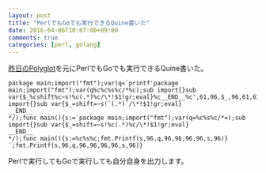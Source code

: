 ```yaml
---
layout: post
title: "PerlでもGoでも実行できるQuine書いた"
date: 2016-04-06T10:07:00+09:00
comments: true
categories: [perl, golang]
---
```


[昨日のPolyglot](http://shogo82148.github.io/blog/2016/04/05/polyglot-of-perl-and-golang/)を元にPerlでもGoでも実行できるQuine書いた。

<!-- More -->

```
package main;import("fmt");var(q=`printf'package main;import("fmt");var(q%c%c%s%c/*%c);sub import{}sub var{$_%cshift%c~s!%c(.*)%c/\*!$1!gr;eval}%c__END__%c',61,96,$_,96,61,61,61,96,96,10,10;print<DATA>`/*=);sub import{}sub var{$_=shift=~s!`(.*)`/\*!$1!gr;eval}
__END__
*/);func main(){s:=`package main;import("fmt");var(q=%c%s%c/*=);sub import{}sub var{$_=shift=~s!%c(.*)%c/\*!$1!gr;eval}
__END__
*/);func main(){s:=%c%s%c;fmt.Printf(s,96,q,96,96,96,96,s,96)}
`;fmt.Printf(s,96,q,96,96,96,96,s,96)}
```

Perlで実行してもGoで実行しても自分自身を出力します。
